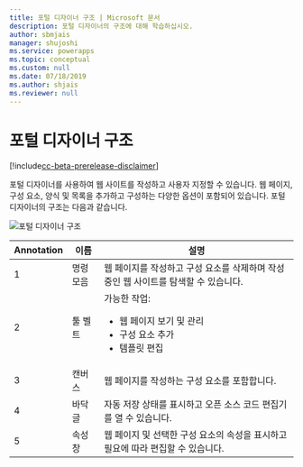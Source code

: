 ```yaml
---
title: 포털 디자이너 구조 | Microsoft 문서
description: 포털 디자이너의 구조에 대해 학습하십시오.
author: sbmjais
manager: shujoshi
ms.service: powerapps
ms.topic: conceptual
ms.custom: null
ms.date: 07/18/2019
ms.author: shjais
ms.reviewer: null
---
```


# <a name="portal-designer-anatomy"></a>포털 디자이너 구조

[!include[cc-beta-prerelease-disclaimer](../../includes/cc-beta-prerelease-disclaimer.md)]

포털 디자이너를 사용하여 웹 사이트를 작성하고 사용자 지정할 수 있습니다. 웹 페이지, 구성 요소, 양식 및 목록을 추가하고 구성하는 다양한 옵션이 포함되어 있습니다. 포털 디자이너의 구조는 다음과 같습니다.

![포털 디자이너 구조](media/maker-anatomy.png "포털 디자이너 구조")  

| **Annotation** | **이름**        | **설명**                                                                              |
|----------------|-----------------|----------------------------------------------------------------------------------------------|
| 1              | 명령 모음     | 웹 페이지를 작성하고 구성 요소를 삭제하며 작성 중인 웹 사이트를 탐색할 수 있습니다.  |
| 2              | 툴 벨트        | 가능한 작업:<ul><li>웹 페이지 보기 및 관리</li><li>구성 요소 추가</li><li>템플릿 편집</li></ul>  |
| 3              | 캔버스          | 웹 페이지를 작성하는 구성 요소를 포함합니다.                                                    |
| 4              | 바닥글          | 자동 저장 상태를 표시하고 오픈 소스 코드 편집기를 열 수 있습니다.                         |
| 5              | 속성 창 | 웹 페이지 및 선택한 구성 요소의 속성을 표시하고 필요에 따라 편집할 수 있습니다. |

